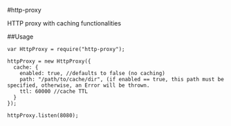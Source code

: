 #http-proxy

HTTP proxy with caching functionalities

##Usage

```
var HttpProxy = require("http-proxy");

httpProxy = new HttpProxy({
  cache: {
    enabled: true, //defaults to false (no caching)
    path: "/path/to/cache/dir", (if enabled == true, this path must be specified, otherwise, an Error will be thrown. 
    ttl: 60000 //cache TTL
  }
});

httpProxy.listen(8080);
```
